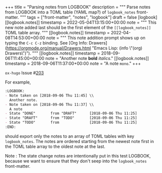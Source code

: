 +++
title = "Parsing notes from LOGBOOK"
description = """
  Parse notes from LOGBOOK into a TOML table (YAML map?) of
  `logbook_notes` front-matter.
  """
tags = ["front-matter", "notes", "logbook"]
draft = false
[logbook]
  [[logbook.notes]]
    timestamp = 2022-05-04T13:15:00+00:00
    note = """
      This new note added last should be the first element of the
      `[[logbook_notes]]` TOML table array.
      """
  [[logbook.notes]]
    timestamp = 2022-04-08T14:53:00+00:00
    note = """
      This note addition prompt shows up on typing the `C-c C-z` binding.
      See [Org Info: Drawers](https://orgmode.org/manual/Drawers.html "Emacs Lisp: (info \\"(org) Drawers\\")").
      """
  [[logbook.notes]]
    timestamp = 2018-09-06T11:45:00+00:00
    note = "Another note **bold** _italics_."
  [[logbook.notes]]
    timestamp = 2018-09-06T11:37:00+00:00
    note = "A note `mono`."
+++

`ox-hugo` Issue #[203](https://github.com/kaushalmodi/ox-hugo/issues/203)

For example,

```org
:LOGBOOK:
- Note taken on [2018-09-06 Thu 11:45] \\
  Another note.
- Note taken on [2018-09-06 Thu 11:37] \\
  A note
- State "DONE"       from "DRAFT"      [2018-09-06 Thu 11:25]
- State "DRAFT"      from "TODO"       [2018-09-06 Thu 11:25]
- State "TODO"       from              [2018-09-06 Thu 11:25]
:END:
```

should export only the notes to an array of TOML tables with key
`logbook_notes`. The notes are ordered starting from the newest note
first in the TOML table array to the oldest note at the last.

Note
: The state change notes are intentionally put in this test
    LOGBOOK, because we want to ensure that they don't seep into the
    `logbook_notes` front-matter.

